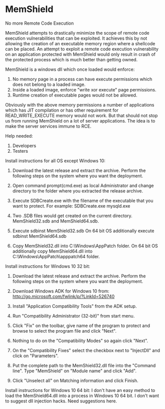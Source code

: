 # MemShield
No more Remote Code Execution

MemShield attempts to drastically minimize the scope of remote code execution vulnerabilities that can be exploited. It achieves this by not allowing the creation of an executable memory region where a shellcode can be placed.
An attempt to exploit a remote code execution vulnerability on an application protected with MemShield would only result in crash of the protected process which is much better than getting owned.

MemShield is a windows dll which once loaded would enforce:
1) No memory page in a process can have execute permissions which does not belong to a loaded image.
2) Inside a loaded image, enforce "write xor execute" page permissions.
3) Runtime creation of executable pages would not be allowed.

Obviously with the above memory permissions a number of applications which has JIT compilation or has other requirement for READ_WRITE_EXECUTE memory would not work.
But that should not stop us from running MemShield on a lot of server applications. The idea is to make the server services immune to RCE.

Help needed:
1) Developers
2) Testers 

Install instructions for all OS except Windows 10:
1) Download the latest release and extract the archive. Perform the following steps on the system where you want the deployment.

2) Open command prompt(cmd.exe) as local Administrator and change directory to the folder where you extracted the release archive.

3) Execute SDBCreate.exe with the filename of the executable that you want to protect.
   For example:  SDBCreate.exe mysqld.exe 

4) Two .SDB files would get created on the current directory. MemShield32.sdb and MemShield64.sdb.

5) Execute sdbinst MemShield32.sdb
   On 64 bit OS additionally execute sdbinst MemShield64.sdb

6) Copy MemShield32.dll into C:\Windows\AppPatch folder.
   On 64 bit OS additionally copy MemShield64.dll into C:\Windows\AppPatch\apppatch64 folder.

Install instructions for Windows 10 32 bit:
1) Download the latest release and extract the archive. Perform the following steps on the system where you want the deployment.

2) Download Windows ADK for Windows 10 from:
   http://go.microsoft.com/fwlink/p/?LinkId=526740

3) Install "Application Compatibility Tools" from the ADK setup.

4) Run "Compatibility Administrator (32-bit)" from start menu.

5) Click "Fix" on the toolbar, give name of the program to protect and browse to select the program file and click "Next".

6) Nothing to do on the "Compatibility Modes" so again click "Next".

7) On the "Compatibility Fixes" select the checkbox next to "InjectDll" and click on "Parameters".

8) Put the complete path to the MemShield32.dll file into the "Command line". Type "MemShield" on "Module name" and click "Add".

9) Click "Unselect all" on Matching information and click Finish.

Install instructions for Windows 10 64 bit:
I don't have an easy method to load the MemShield64.dll into a process in Windows 10 64 bit. I don't want to suggest dll injection hacks.
Need suggestions here.
